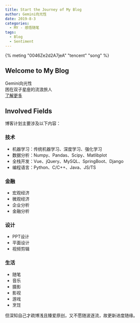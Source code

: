 ```yaml
---
title: Start the Journey of My Blog
author: Gemini向光性
date: 2019-8-3
categories: 
  - MY - 感悟随笔
tags: 
  - Blog
  - Sentiment
---
```


{% meting "0046Ze2d2A7jeA" "tencent" "song" %}

## Welcome to My Blog

Gemini向光性  
困在双子星座的流浪旅人  
[了解更多](/about)

<!-- more -->

## Involved Fields

博客计划主要涉及以下内容：

### 技术

- 机器学习：传统机器学习、深度学习、强化学习
- 数据分析：Numpy、Pandas、Scipy、Matlibplot
- 全栈开发：Vue、jQuery、MySQL、SpringBoot、Django
- 编程语言：Python、C/C++、Java、JS/TS

### 金融

- 宏观经济
- 微观经济
- 企业分析
- 金融分析

### 设计

- PPT设计
- 平面设计
- 视频剪辑

### 生活

- 随笔
- 音乐
- 摄影
- 影视
- 游戏
- 烹饪

但深知自己才疏博浅且臻爱原创，又不愿随波逐流，故更新进度随缘。
